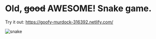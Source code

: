 # Old, ~~good~~ AWESOME! Snake game.

Try it out:
https://goofy-murdock-316392.netlify.com/

![snake](https://user-images.githubusercontent.com/18558862/43038364-f8748d30-8d17-11e8-82f5-1f01c3e8d785.png)

